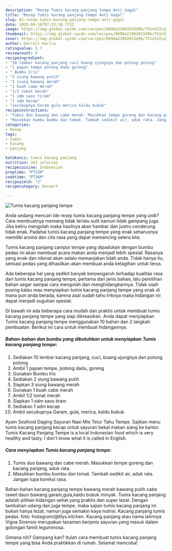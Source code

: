 ```yaml
---
description: "Resep Tumis kacang panjang tempe Anti Gagal"
title: "Resep Tumis kacang panjang tempe Anti Gagal"
slug: 82-resep-tumis-kacang-panjang-tempe-anti-gagal
date: 2020-09-16T07:22:20.772Z
image: https://img-global.cpcdn.com/recipes/0698a21092033d96/751x532cq70/tumis-kacang-panjang-tempe-foto-resep-utama.jpg
thumbnail: https://img-global.cpcdn.com/recipes/0698a21092033d96/751x532cq70/tumis-kacang-panjang-tempe-foto-resep-utama.jpg
cover: https://img-global.cpcdn.com/recipes/0698a21092033d96/751x532cq70/tumis-kacang-panjang-tempe-foto-resep-utama.jpg
author: Darrell Garcia
ratingvalue: 3.7
reviewcount: 6
recipeingredient:
- "10 lembar kacang panjang cuci buang ujungnya dan potong potong"
- "1 papan tempe potong dadu goreng"
- " Bumbu Iris"
- "2 siung bawang putih"
- "3 siung bawang merah"
- "1 buah cabe merah"
- "1/2 tomat merah"
- "1 sdm saos tiram"
- "1 sdm kecap"
- "secukupnya Garam gula merica kaldu bubuk"
recipeinstructions:
- "Tumis duo bawang dan cabe merah. Masukkan tempe goreng dan kacang panjang, aduk rata."
- "Masukkan bumbu bumbu dan tomat. Tambah sedikit air, aduk rata. Jangan lupa koreksi rasa."
categories:
- Resep
tags:
- tumis
- kacang
- panjang

katakunci: tumis kacang panjang 
nutrition: 263 calories
recipecuisine: Indonesian
preptime: "PT32M"
cooktime: "PT36M"
recipeyield: "2"
recipecategory: Dessert

---
```



![Tumis kacang panjang tempe](https://img-global.cpcdn.com/recipes/0698a21092033d96/751x532cq70/tumis-kacang-panjang-tempe-foto-resep-utama.jpg)

Anda sedang mencari ide resep tumis kacang panjang tempe yang unik? Cara membuatnya memang tidak terlalu sulit namun tidak gampang juga. Jika keliru mengolah maka hasilnya akan hambar dan justru cenderung tidak enak. Padahal tumis kacang panjang tempe yang enak seharusnya memiliki aroma dan cita rasa yang dapat memancing selera kita.

Tumis kacang panjang campur tempe yang dipadukan dengan bumbu pedas ini akan membuat acara makan anda menjadi lebih spesial. Rasanya yang enak dan nikmat akan selalu memanjakan lidah anda. Tidak hanya itu, sensasi pedas yang dihasilkan akan membuat anda ketagihan untuk terus.

Ada beberapa hal yang sedikit banyak berpengaruh terhadap kualitas rasa dari tumis kacang panjang tempe, pertama dari jenis bahan, lalu pemilihan bahan segar sampai cara mengolah dan menghidangkannya. Tidak usah pusing kalau mau menyiapkan tumis kacang panjang tempe yang enak di mana pun anda berada, karena asal sudah tahu triknya maka hidangan ini dapat menjadi suguhan spesial.


Di bawah ini ada beberapa cara mudah dan praktis untuk membuat tumis kacang panjang tempe yang siap dikreasikan. Anda dapat menyiapkan Tumis kacang panjang tempe menggunakan 10 bahan dan 2 langkah pembuatan. Berikut ini cara untuk membuat hidangannya.

<!--inarticleads1-->

##### Bahan-bahan dan bumbu yang dibutuhkan untuk menyiapkan Tumis kacang panjang tempe:

1. Sediakan 10 lembar kacang panjang, cuci, buang ujungnya dan potong potong
1. Ambil 1 papan tempe, potong dadu, goreng
1. Gunakan  Bumbu Iris
1. Sediakan 2 siung bawang putih
1. Siapkan 3 siung bawang merah
1. Gunakan 1 buah cabe merah
1. Ambil 1/2 tomat merah
1. Siapkan 1 sdm saos tiram
1. Sediakan 1 sdm kecap
1. Ambil secukupnya Garam, gula, merica, kaldu bubuk


Ayam Seafood Daging Sayuran Nasi Mie Telur Tahu Tempe. Sajikan menu tumis kacang panjang kecap untuk sayuran bekal makan siang ke kantor. Tumis Kacang Panjang Tempe is a local Indonesian food which is very healthy and tasty. I don&#39;t know what it is called in English. 

<!--inarticleads2-->

##### Cara menyiapkan Tumis kacang panjang tempe:

1. Tumis duo bawang dan cabe merah. Masukkan tempe goreng dan kacang panjang, aduk rata.
1. Masukkan bumbu bumbu dan tomat. Tambah sedikit air, aduk rata. Jangan lupa koreksi rasa.


Bahan bahan kacang panjang tempe bawang merah bawang putih cabe rawet daun bawang garam,gula,kaldu bubuk minyak. Tumis kacang panjang adalah pilihan hidangan sehat yang praktis dan super lezat. Dengan tambahan udang dan juga tempe, maka sajian tumis kacang panjang ini bukan hanya lezat, namun juga semakin kaya nutrisi. Kacang panjang tumis pedas. foto: Instagram/@lilys.kitchen. Kacang panjang atau nama latinnya Vigna Sinensis merupakan tanaman berjenis sayuran yang masuk dalam golongan famili leguminosa. 

Gimana nih? Gampang kan? Itulah cara membuat tumis kacang panjang tempe yang bisa Anda praktikkan di rumah. Selamat mencoba!
